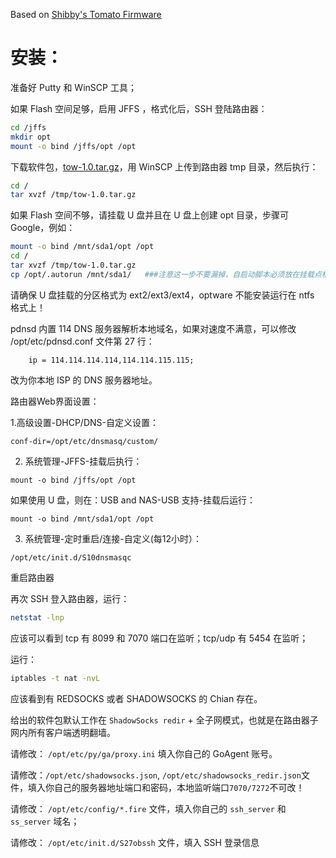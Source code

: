 Based on [Shibby's Tomato Firmware](http://tomato.groov.pl/)

# 安装：

准备好 Putty 和 WinSCP 工具；


如果 Flash 空间足够，启用 JFFS ，格式化后，SSH 登陆路由器：


```sh
cd /jffs
mkdir opt
mount -o bind /jffs/opt /opt
```
下载软件包，[tow-1.0.tar.gz](https://dl.dropboxusercontent.com/u/200370/Router/%21unique4g/backup/tow-1.0.tar.gz)，用 WinSCP 上传到路由器 tmp 目录，然后执行：


```sh
cd /
tar xvzf /tmp/tow-1.0.tar.gz
```
如果 Flash 空间不够，请挂载 U 盘并且在 U 盘上创建 opt 目录，步骤可 Google，例如：


```sh
mount -o bind /mnt/sda1/opt /opt
cd /
tar xvzf /tmp/tow-1.0.tar.gz
cp /opt/.autorun /mnt/sda1/   ###注意这一步不要漏掉，自启动脚本必须放在挂载点根目录
```
请确保 U 盘挂载的分区格式为 ext2/ext3/ext4，optware 不能安装运行在 ntfs 格式上！

pdnsd 内置 114 DNS 服务器解析本地域名，如果对速度不满意，可以修改 /opt/etc/pdnsd.conf 文件第 27 行：


```
	ip = 114.114.114.114,114.114.115.115;
```
改为你本地 ISP 的 DNS 服务器地址。

路由器Web界面设置：

1.高级设置-DHCP/DNS-自定义设置：


```
conf-dir=/opt/etc/dnsmasq/custom/
```
2. 系统管理-JFFS-挂载后执行：


```
mount -o bind /jffs/opt /opt
```
如果使用 U 盘，则在：USB and NAS-USB 支持-挂载后运行：


```
mount -o bind /mnt/sda1/opt /opt
```
3. 系统管理-定时重启/连接-自定义(每12小时）：


```
/opt/etc/init.d/S10dnsmasqc
```

重启路由器

再次 SSH 登入路由器，运行：


```sh
netstat -lnp
```

应该可以看到 tcp 有 8099 和 7070 端口在监听；tcp/udp 有 5454 在监听；

运行：


```sh
iptables -t nat -nvL
```

应该看到有 REDSOCKS 或者 SHADOWSOCKS 的 Chian 存在。

给出的软件包默认工作在 `ShadowSocks redir` + 全子网模式，也就是在路由器子网内所有客户端透明翻墙。

请修改： `/opt/etc/py/ga/proxy.ini` 填入你自己的 GoAgent 账号。

请修改：`/opt/etc/shadowsocks.json`, `/opt/etc/shadowsocks_redir.json`文件，填入你自己的服务器地址端口和密码，本地监听端口`7070/7272`不可改！

请修改： `/opt/etc/config/*.fire` 文件，填入你自己的 `ssh_server` 和 `ss_server` 域名；

请修改： `/opt/etc/init.d/S27obssh` 文件，填入 SSH 登录信息